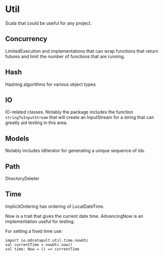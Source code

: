 # Util

Scala that could be useful for any project.

## Concurrency
LimitedExecution and implementations that can wrap functions that return futures and limit the number of
functions that are running.

## Hash
Hashing algorithms for various object types

## IO
IO-related classes.  Notably the package includes the function `stringToInputStream` that will create an InputStream
for a string that can greatly aid testing in this area.

## Models
Notably includes IdIterator for generating a unique sequence of ids.

## Path
DirectoryDeleter

## Time
ImplicitOrdering has ordering of LocalDateTime.

Now is a trait that gives the current date time.  AdvancingNow is an implementation useful for testing.

For setting a fixed time use:
```
import io.mdcatapult.util.time.nowUtc
val currentTime = nowUtc.now()
val time: Now = () => currentTime
```
